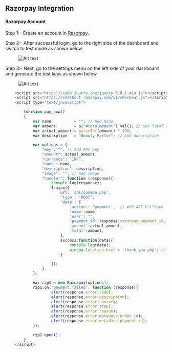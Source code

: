 ## **Razorpay Integration**

#### **Razorpay Account**

Step 1:- Create an account in [Razorpay](https://easy.razorpay.com/onboarding/l1/signup?field=MobileNumber).

Step 2:- After successful login, go to the right side of the dashboard and switch to test mode as shown below.

<figure markdown>

![Alt text](https://prmguidelines.github.io/assets/images/razorpay_1.webp)
</figure>


Step 3:- Next, go to the settings menu on the left side of your dashboard and generate the test keys as shown below

<figure markdown>

![Alt text](https://prmguidelines.github.io/assets/images/razorpay_2.webp)
</figure>

```javascript title="Payment Javascript Code" linenums="1" hl_lines="13"
    <script src="https://code.jquery.com/jquery-3.6.1.min.js"></script>
    <script src="https://checkout.razorpay.com/v1/checkout.js"></script>
    <script type="text/javascript">

        function pay_now()
        {
            var name          = ""; // Add Name
            var amount        = $("#totalamount").val(); // Get total amount
            var actual_amount = parseInt(amount) * 100;
            var description   = "Beauty Parlor"; // Add description

            var options = {
                "key": "", // Add API Key
                "amount": actual_amount, 
                "currency": "INR",
                "name": name,
                "description": description,
                "image": "", // Add Image
                "handler": function (response){
                    console.log(response);
                    $.ajax({
                        url: 'api/common.php',
                        'type': 'POST',
                        'data': {
                            'action': 'payment',  // Add API Callback
                            'name':name,
                            'user': "", 
                            'payment_id':response.razorpay_payment_id,
                            'amount':actual_amount,
                            'total':amount,
                        },
                        success:function(data){
                            console.log(data);
                            window.location.href = 'thank_you.php'; // Add redirect page
                        }

                    });
                },
            };

            var rzp1 = new Razorpay(options);
            rzp1.on('payment.failed', function (response){
                    alert(response.error.code);
                    alert(response.error.description);
                    alert(response.error.source);
                    alert(response.error.step);
                    alert(response.error.reason);
                    alert(response.error.metadata.order_id);
                    alert(response.error.metadata.payment_id);
            });

            rzp1.open();
        }
    </script>


```
